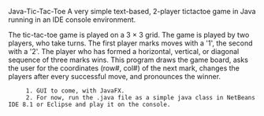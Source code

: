 Java-Tic-Tac-Toe
A very simple text-based, 2-player tictactoe game in Java running in an IDE console environment.

The tic-tac-toe game is played on a 3 × 3 grid. The game is played by two players, who take turns. The first player marks moves with a '1', the second with a '2'. The player who has formed a horizontal, vertical, or diagonal sequence of three marks wins. This program draws the game board, asks the user for the coordinates (row#, col#) of the next mark, changes the players after every successful move, and pronounces the winner.

         1. GUI to come, with JavaFX.
         2. For now, run the .java file as a simple java class in NetBeans IDE 8.1 or Eclipse and play it on the console.

